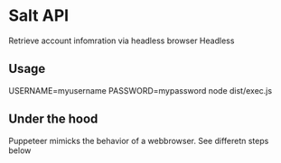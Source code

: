 # Salt API

Retrieve account infomration via headless browser Headless

## Usage

USERNAME=myusername PASSWORD=mypassword node dist/exec.js

## Under the hood

Puppeteer mimicks the behavior of a webbrowser. See differetn steps below
